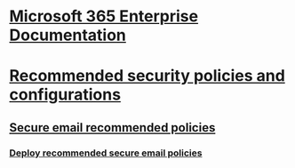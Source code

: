 # [Microsoft 365 Enterprise Documentation](index.md)

# [Recommended security policies and configurations](microsoft-365-policies-configurations.md)
## [Secure email recommended policies](secure-email-recommended-policies.md)
### [Deploy recommended secure email policies](secure-email-deploy-recommended-policies.md)
